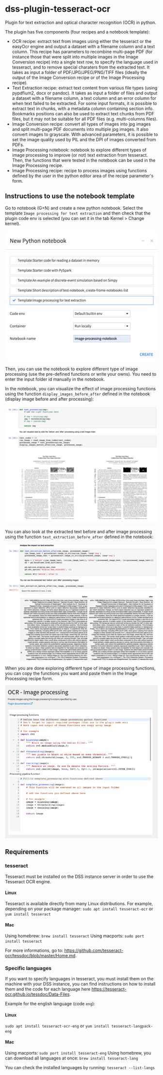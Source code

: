 # dss-plugin-tesseract-ocr
Plugin for text extraction and optical character recognition (OCR) in python.

The plugin has five components (four recipes and a notebook template):
- OCR recipe: extract text from images using either the tesseract or the easyOcr engine and output a dataset with a filename column and a text column. This recipe has parameters to recombine multi-page PDF (for instance those that were split into multiple images in the Image Conversion recipe) into a single text row, to specify the language used in tesseract, and to remove special charaters from the extracted text. It takes as input a folder of PDF/JPG/JPEG/PNG/TIFF files (ideally the output of the Image Conversion recipe or of the Image Processing recipe).
- Text Extraction recipe: extract text content from various file types (using pypdfium2, docx or pandoc). It takes as input a folder of files and output a dataset with a filename column, a text column and an error column for when text failed to be extracted. For some input formats, it is possible to extract text in chunks, with a metadata column containing section info. Bookmarks positions can also be used to extract text chunks from PDF files, but it may not be suitable for all PDF files (e.g. multi-columns files). 
- Image Conversion recipe: convert all types of images into jpg images and split multi-page PDF documents into multiple jpg images. It also convert images to grayscale. With advanced parameters, it is possible to set the image quality used by PIL and the DPI of images converted from PDFs.
- Image Processing notebook: notebook to explore different types of image processing to improve (or not) text extraction from tesseract. Then, the functions that were tested in the notebook can be used in the Image Processing recipe.
- Image Processing recipe: recipe to process images using functions defined by the user in the python editor area of the recipe parameter's form.

## Instructions to use the notebook template
 
Go to notebook (G+N) and create a new python notebook. Select the template `Image processing for text extraction` and then check that the plugin code env is selected (you can set it in the tab Kernel > Change kernel).

![](resource/img-doc/doc-notebook-form.png)

Then, you can use the notebook to explore different type of image processing (use the pre-defined functions or write your owns). You need to enter the input folder id manually in the notebook.

In the notebook, you can visualize the effect of image processing functions using the function `display_images_before_after` defined in the notebook (display image before and after processing):

![](resource/img-doc/doc-notebook-image-viz.png)

You can also look at the extracted text before and after image processing using the function `text_extraction_before_after` defined in the notebook:

![](resource/img-doc/doc-notebook-extracted-text-viz.png)

When you are done exploring different type of image processing functions, you can copy the functions you want and paste them in the Image Processing recipe form.

![](resource/img-doc/doc-image-processing-recipe.png)


## Requirements

### tesseract

Tesseract must be installed on the DSS instance server in order to use the Tesseract OCR engine.

#### Linux
Tesseract is available directly from many Linux distributions.
For example, depending on your package manager:
`sudo apt install tesseract-ocr`
or 
`yum install tesseract`

#### Mac
Using homebrew: `brew install tesseract`
Using macports: `sudo port install tesseract`

For more informations, go to: <https://github.com/tesseract-ocr/tessdoc/blob/master/Home.md>.

### Specific languages

If you want to specify languages in tesseract, you must install them on the machine with your DSS instance, you can find instructions on how to install them and the code for each language here <https://tesseract-ocr.github.io/tessdoc/Data-Files>.


Example for the english language (code `eng`):

#### Linux
`sudo apt install tesseract-ocr-eng`
or
`yum install tesseract-langpack-eng`

#### Mac
Using macports: `sudo port install tesseract-eng`
Using homebrew, you can download all languages at once: `brew install tesseract-lang`

You can check the installed languages by running:
`tesseract --list-langs`
